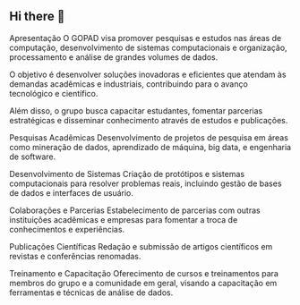 ## Hi there 👋
Apresentação
O GOPAD visa promover pesquisas e estudos nas áreas de computação, desenvolvimento de sistemas computacionais e organização, processamento e análise de grandes volumes de dados.

O objetivo é desenvolver soluções inovadoras e eficientes que atendam às demandas acadêmicas e industriais, contribuindo para o avanço tecnológico e científico.

Além disso, o grupo busca capacitar estudantes, fomentar parcerias estratégicas e disseminar conhecimento através de estudos e publicações.

Pesquisas Acadêmicas
Desenvolvimento de projetos de pesquisa em áreas como mineração de dados, aprendizado de máquina, big data, e engenharia de software.

Desenvolvimento de Sistemas
Criação de protótipos e sistemas computacionais para resolver problemas reais, incluindo gestão de bases de dados e interfaces de usuário.

Colaborações e Parcerias
Estabelecimento de parcerias com outras instituições acadêmicas e empresas para fomentar a troca de conhecimentos e experiências.

Publicações Científicas
Redação e submissão de artigos científicos em revistas e conferências renomadas.


Treinamento e Capacitação
Oferecimento de cursos e treinamentos para membros do grupo e a comunidade em geral, visando a capacitação em ferramentas e técnicas de análise de dados.
